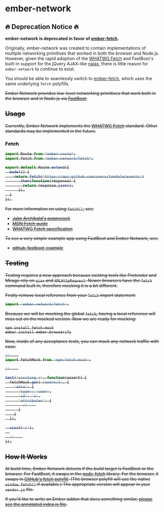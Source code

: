 # ember-network

## 🔥 Deprecation Notice 🔥

**ember-network is deprecated in favor of [ember-fetch][ember-fetch].**

Originally, ember-network was created to contain implementations of multiple
networking primitives that worked in both the browser and Node.js. However,
given the rapid adoption of the [WHATWG Fetch][whatwg-fetch] and FastBoot's
built-in support for the jQuery AJAX-like [najax][najax], there is little reason
for `ember-network` to continue to exist.

You should be able to seamlessly switch to [ember-fetch], which uses the same
underlying `fetch` polyfills.

[najax]: https://github.com/najaxjs/najax
[ember-fetch]: https://github.com/ember-cli/ember-fetch

<strike>

Ember Network provides low-level networking primitives that work both in
the browser and in Node.js via [FastBoot][fastboot].

[fastboot]: https://github.com/tildeio/ember-cli-fastboot

## Usage

Currently, Ember Network implements the [WHATWG Fetch][whatwg-fetch]
standard. Other standards may be implemented in the future.

[whatwg-fetch]: https://fetch.spec.whatwg.org
### Fetch

```js
import Route from "ember-route";
import fetch from "ember-network/fetch";

export default Route.extend({
  model() {
    return fetch('https://api.github.com/users/tomdale/events')
      .then(function(response) {
        return response.json();
      });
  }
});
```

For more information on using `fetch()`, see:

* [Jake Archibald's poppycock](https://jakearchibald.com/2015/thats-so-fetch/)
* [MDN Fetch guide](https://developer.mozilla.org/en-US/docs/Web/API/Fetch_API/Using_Fetch)
* [WHATWG Fetch specification][whatwg-fetch]

To see a very simple example app using FastBoot and Ember Network, see:

* [github-fastboot-example](https://github.com/tomdale/github-fastboot-example)

## Testing

Testing requires a new approach because existing tools like Pretender and Mirage rely on `ajax` and `XMLHttpRequest`. Newer browsers have the `fetch` command built in, therefore mocking it is a bit different.

Firstly remove local reference from your `fetch` import statement:
```js
import 'ember-network/fetch';
```

Because we will be mocking the global `fetch`, having a local reference will miss out on the mocked version. Now we are ready for mocking:

```
npm install fetch-mock
ember install ember-browserify
```

Now, inside of any acceptance tests, you can mock any network traffic with ease:

```js
// ...
import fetchMock from 'npm:fetch-mock';

// ...

test('visiting /', function(assert) {
  fetchMock.get('/users/1', {
    'data': {
      'type': 'user',
      'id': '1',
      'attributes': {
        // ...
      }
    }
  });

  visit('/');
  
  // ...
});
```

## How It Works

At build time, Ember Network detects if the build target is FastBoot or
the browser. For FastBoot, it swaps in the [node-fetch][node-fetch]
library. For the browser, it swaps in [GitHub's fetch
polyfill][github-fetch]. (The browser polyfill will use the native
`window.fetch()` if available.) The appropriate version will appear in
your `vendor.js` file.

[node-fetch]: https://www.npmjs.com/package/node-fetch
[github-fetch]: https://github.com/github/fetch

If you'd like to write an Ember addon that does something similar,
[please see the annotated index.js file](index.js).
</strike>
